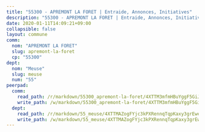 ```yaml
---
title: "55300 - APREMONT LA FORET | Entraide, Annonces, Initiatives"
description: "55300 - APREMONT LA FORET | Entraide, Annonces, Initiatives"
date: 2020-01-11T14:09:21+09:00
collapsible: false
layout: commune
comm:
  nom: "APREMONT LA FORET"
  slug: apremont-la-foret
  cp: "55300"
dept:
  nom: "Meuse"
  slug: meuse
  num: "55"
peerpad:
  comm:
    read_path: /r/markdown/55300_apremont-la-foret/4XTTM3mfmHBuYggF5GiJBsfC71vj4AzWrKPN8xDz9exknZKmf
    write_path: /w/markdown/55300_apremont-la-foret/4XTTM3mfmHBuYggF5GiJBsfC71vj4AzWrKPN8xDz9exknZKmf-K3TgU73DbcGK2Fv5KHKKkcGF3SZfaZ3MLVXnQiVy8McAMrpEF7tTkjiw9Kp63akLWwzcg3Hz5Hm4CY6YLjeY8BstTDQoePMa6fgJc92KSReubkj4F6cjNgB8CZT4SD7zaKrfUGw7
  dept:
    read_path: /r/markdown/55_meuse/4XTTMAZogFYjc3kPXRennqTqpKaxy3grEwemFqg29rwkrPVit
    write_path: /w/markdown/55_meuse/4XTTMAZogFYjc3kPXRennqTqpKaxy3grEwemFqg29rwkrPVit-K3TgUKFK4U3KduRmUzLc9vHoSRQG77sF2Wbs3cyWXobZcgb6TfASJcGDPror5ZZanBF6Mpjeq1Ushd16Pu9ha9F7F38qzhQqES3b79Xt7LuU1tzmWNED66pWnroExmsHxWtFur2G
---
```


